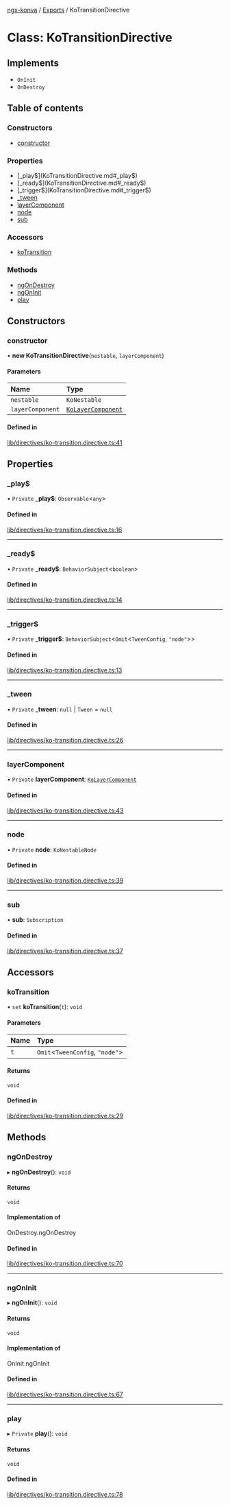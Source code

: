 [ngx-konva](../README.md) / [Exports](../modules.md) / KoTransitionDirective

# Class: KoTransitionDirective

## Implements

- `OnInit`
- `OnDestroy`

## Table of contents

### Constructors

- [constructor](KoTransitionDirective.md#constructor)

### Properties

- [\_play$](KoTransitionDirective.md#_play$)
- [\_ready$](KoTransitionDirective.md#_ready$)
- [\_trigger$](KoTransitionDirective.md#_trigger$)
- [\_tween](KoTransitionDirective.md#_tween)
- [layerComponent](KoTransitionDirective.md#layercomponent)
- [node](KoTransitionDirective.md#node)
- [sub](KoTransitionDirective.md#sub)

### Accessors

- [koTransition](KoTransitionDirective.md#kotransition)

### Methods

- [ngOnDestroy](KoTransitionDirective.md#ngondestroy)
- [ngOnInit](KoTransitionDirective.md#ngoninit)
- [play](KoTransitionDirective.md#play)

## Constructors

### constructor

• **new KoTransitionDirective**(`nestable`, `layerComponent`)

#### Parameters

| Name | Type |
| :------ | :------ |
| `nestable` | `KoNestable` |
| `layerComponent` | [`KoLayerComponent`](KoLayerComponent.md) |

#### Defined in

[lib/directives/ko-transition.directive.ts:41](https://github.com/giovanni-bertoncelli/ngx-konva/blob/66db3c0/projects/ngx-konva/src/lib/directives/ko-transition.directive.ts#L41)

## Properties

### \_play$

• `Private` **\_play$**: `Observable`<`any`\>

#### Defined in

[lib/directives/ko-transition.directive.ts:16](https://github.com/giovanni-bertoncelli/ngx-konva/blob/66db3c0/projects/ngx-konva/src/lib/directives/ko-transition.directive.ts#L16)

___

### \_ready$

• `Private` **\_ready$**: `BehaviorSubject`<`boolean`\>

#### Defined in

[lib/directives/ko-transition.directive.ts:14](https://github.com/giovanni-bertoncelli/ngx-konva/blob/66db3c0/projects/ngx-konva/src/lib/directives/ko-transition.directive.ts#L14)

___

### \_trigger$

• `Private` **\_trigger$**: `BehaviorSubject`<`Omit`<`TweenConfig`, ``"node"``\>\>

#### Defined in

[lib/directives/ko-transition.directive.ts:13](https://github.com/giovanni-bertoncelli/ngx-konva/blob/66db3c0/projects/ngx-konva/src/lib/directives/ko-transition.directive.ts#L13)

___

### \_tween

• `Private` **\_tween**: ``null`` \| `Tween` = `null`

#### Defined in

[lib/directives/ko-transition.directive.ts:26](https://github.com/giovanni-bertoncelli/ngx-konva/blob/66db3c0/projects/ngx-konva/src/lib/directives/ko-transition.directive.ts#L26)

___

### layerComponent

• `Private` **layerComponent**: [`KoLayerComponent`](KoLayerComponent.md)

#### Defined in

[lib/directives/ko-transition.directive.ts:43](https://github.com/giovanni-bertoncelli/ngx-konva/blob/66db3c0/projects/ngx-konva/src/lib/directives/ko-transition.directive.ts#L43)

___

### node

• `Private` **node**: `KoNestableNode`

#### Defined in

[lib/directives/ko-transition.directive.ts:39](https://github.com/giovanni-bertoncelli/ngx-konva/blob/66db3c0/projects/ngx-konva/src/lib/directives/ko-transition.directive.ts#L39)

___

### sub

• **sub**: `Subscription`

#### Defined in

[lib/directives/ko-transition.directive.ts:37](https://github.com/giovanni-bertoncelli/ngx-konva/blob/66db3c0/projects/ngx-konva/src/lib/directives/ko-transition.directive.ts#L37)

## Accessors

### koTransition

• `set` **koTransition**(`t`): `void`

#### Parameters

| Name | Type |
| :------ | :------ |
| `t` | `Omit`<`TweenConfig`, ``"node"``\> |

#### Returns

`void`

#### Defined in

[lib/directives/ko-transition.directive.ts:29](https://github.com/giovanni-bertoncelli/ngx-konva/blob/66db3c0/projects/ngx-konva/src/lib/directives/ko-transition.directive.ts#L29)

## Methods

### ngOnDestroy

▸ **ngOnDestroy**(): `void`

#### Returns

`void`

#### Implementation of

OnDestroy.ngOnDestroy

#### Defined in

[lib/directives/ko-transition.directive.ts:70](https://github.com/giovanni-bertoncelli/ngx-konva/blob/66db3c0/projects/ngx-konva/src/lib/directives/ko-transition.directive.ts#L70)

___

### ngOnInit

▸ **ngOnInit**(): `void`

#### Returns

`void`

#### Implementation of

OnInit.ngOnInit

#### Defined in

[lib/directives/ko-transition.directive.ts:67](https://github.com/giovanni-bertoncelli/ngx-konva/blob/66db3c0/projects/ngx-konva/src/lib/directives/ko-transition.directive.ts#L67)

___

### play

▸ `Private` **play**(): `void`

#### Returns

`void`

#### Defined in

[lib/directives/ko-transition.directive.ts:78](https://github.com/giovanni-bertoncelli/ngx-konva/blob/66db3c0/projects/ngx-konva/src/lib/directives/ko-transition.directive.ts#L78)
